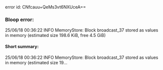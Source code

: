 error id: CNfcauu+QeMs3vt6NXUceA==
### Bloop error:

25/06/18 00:36:22 INFO MemoryStore: Block broadcast_37 stored as values in memory (estimated size 198.6 KiB, free 4.5 GiB)
#### Short summary: 

25/06/18 00:36:22 INFO MemoryStore: Block broadcast_37 stored as values in memory (estimated size 19...